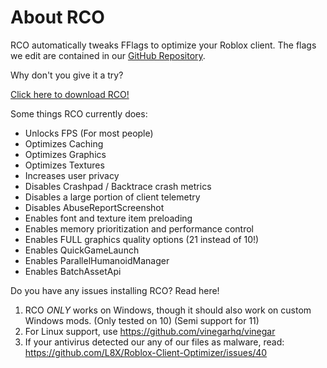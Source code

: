 # About RCO

RCO automatically tweaks FFlags to optimize your Roblox client.
The flags we edit are contained in our [GitHub Repository](https://github.com/L8X/Roblox-Client-Optimizer/blob/main/ClientAppSettings.json).

Why don't you give it a try?

[Click here to download RCO!](https://rco.ddns.net/download)

Some things RCO currently does:

- Unlocks FPS (For most people)
- Optimizes Caching
- Optimizes Graphics
- Optimizes Textures
- Increases user privacy
- Disables Crashpad / Backtrace crash metrics
- Disables a large portion of client telemetry
- Disables AbuseReportScreenshot
- Enables font and texture item preloading
- Enables memory prioritization and performance control
- Enables FULL graphics quality options (21 instead of 10!)
- Enables QuickGameLaunch
- Enables ParallelHumanoidManager
- Enables BatchAssetApi

Do you have any issues installing RCO? Read here!
1. RCO *ONLY* works on Windows, though it should also work on custom Windows mods. (Only tested on 10) (Semi support for 11)
2. For Linux support, use https://github.com/vinegarhq/vinegar
3. If your antivirus detected our any of our files as malware, read: https://github.com/L8X/Roblox-Client-Optimizer/issues/40
